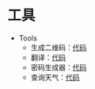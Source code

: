 # 工具

- Tools
    - 生成二维码：[代码](https://mp.weixin.qq.com/s/4Pt0YWakkPhfEWVMHwXe8g)
    - 翻译：[代码](https://mp.weixin.qq.com/s/4Pt0YWakkPhfEWVMHwXe8g)
    - 密码生成器：[代码](https://gitee.com/CoderWanFeng/python-office/blob/master/office/tools.py)
    - 查询天气：[代码](https://mp.weixin.qq.com/s/cImgWuTWbILLYT_kTnjQLA)

